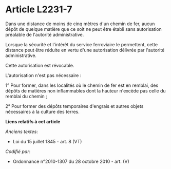 # Article L2231-7

Dans une distance de moins de cinq mètres d'un chemin de fer, aucun dépôt de quelque matière que ce soit ne peut être établi
sans autorisation préalable de l'autorité administrative.

Lorsque la sécurité et l'intérêt du service ferroviaire le permettent, cette distance peut être réduite en vertu d'une
autorisation délivrée par l'autorité administrative.

Cette autorisation est révocable.

L'autorisation n'est pas nécessaire :

1° Pour former, dans les localités où le chemin de fer est en remblai, des dépôts de matières non inflammables dont la
hauteur n'excède pas celle du remblai du chemin ;

2° Pour former des dépôts temporaires d'engrais et autres objets nécessaires à la culture des terres.

**Liens relatifs à cet article**

_Anciens textes_:

  - Loi du 15 juillet 1845 - art. 8 (VT)

_Codifié par_:

  - Ordonnance n°2010-1307 du 28 octobre 2010 - art. (V)
